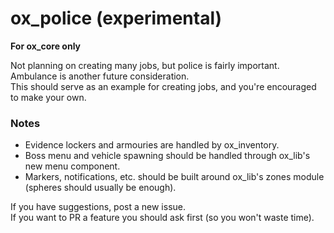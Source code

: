 # ox_police (experimental)
**For ox_core only**

Not planning on creating many jobs, but police is fairly important. Ambulance is another future consideration.  
This should serve as an example for creating jobs, and you're encouraged to make your own.


### Notes
- Evidence lockers and armouries are handled by ox_inventory.
- Boss menu and vehicle spawning should be handled through ox_lib's new menu component.
- Markers, notifications, etc. should be built around ox_lib's zones module (spheres should usually be enough).


If you have suggestions, post a new issue.  
If you want to PR a feature you should ask first (so you won't waste time).
